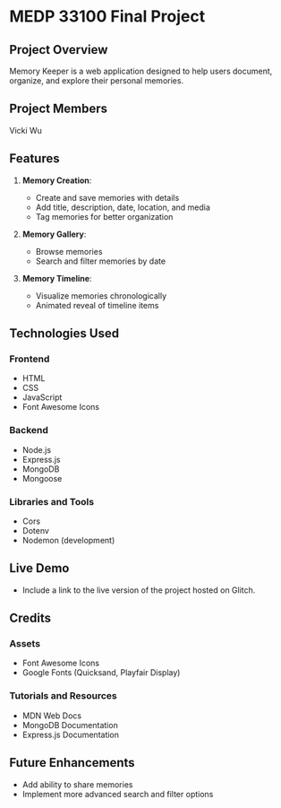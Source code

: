 # MEDP 33100 Final Project

## **Project Overview**

Memory Keeper is a web application designed to help users document, organize, and explore their personal memories.

## **Project Members**

Vicki Wu

## **Features**

1. **Memory Creation**:

   - Create and save memories with details
   - Add title, description, date, location, and media
   - Tag memories for better organization

2. **Memory Gallery**:

   - Browse memories
   - Search and filter memories by date

3. **Memory Timeline**:
   - Visualize memories chronologically
   - Animated reveal of timeline items

## **Technologies Used**

### Frontend

- HTML
- CSS
- JavaScript
- Font Awesome Icons

### Backend

- Node.js
- Express.js
- MongoDB
- Mongoose

### Libraries and Tools

- Cors
- Dotenv
- Nodemon (development)

## **Live Demo**

- Include a link to the live version of the project hosted on Glitch.

## **Credits**

### Assets

- Font Awesome Icons
- Google Fonts (Quicksand, Playfair Display)

### Tutorials and Resources

- MDN Web Docs
- MongoDB Documentation
- Express.js Documentation

## **Future Enhancements**

- Add ability to share memories
- Implement more advanced search and filter options
